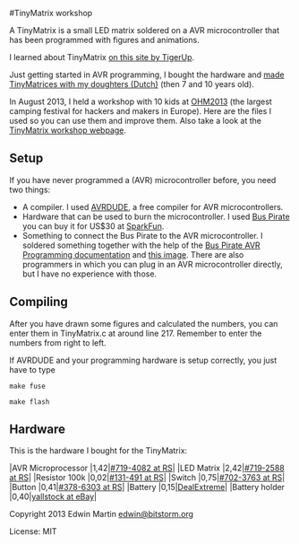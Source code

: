 #TinyMatrix workshop

A TinyMatrix is a small LED matrix soldered on a AVR microcontroller that has been programmed with figures and animations.

I learned about TinyMatrix [on this site by TigerUp](https://sites.google.com/site/tinymatrix/).

Just getting started in AVR programming, I bought the hardware and [made TinyMatrices with my doughters (Dutch)](http://www.bitstorm.org/journaal/2013-5/TinyMatrix_maken_met_mijn_dochters.html) (then 7 and 10 years old).

In August 2013, I held a workshop with 10 kids at [OHM2013](https://ohm2013.org/site/) (the largest camping festival for hackers and makers in Europe). Here are the files I used so you can use them and improve them. Also take a look at the [TinyMatrix workshop webpage](https://ohm2013.org/wiki/Workshop:TinyMatrix).

## Setup

If you have never programmed a (AVR) microcontroller before, you need two things:

- A compiler. I used [AVRDUDE](http://www.nongnu.org/avrdude/), a free compiler for AVR microcontrollers.
- Hardware that can be used to burn the microcontroller. I used [Bus Pirate](http://dangerousprototypes.com/bus-pirate-manual/) you can buy it for US$30 at [SparkFun](https://www.sparkfun.com/products/9544).
- Something to connect the Bus Pirate to the AVR microcontroller. I soldered something together with the help of the [Bus Pirate AVR Programming documentation](http://dangerousprototypes.com/docs/Bus_Pirate_AVR_Programming) and [this image](http://dangerousprototypes.com/docs/images/1/1b/Bp-pin-cable-color.png). There are also programmers in which you can plug in an AVR microcontroller directly, but I have no experience with those.

## Compiling

After you have drawn some figures and calculated the numbers, you can enter them in TinyMatrix.c at around line 217. Remember to enter the numbers from right to left.

If AVRDUDE and your programming hardware is setup correctly, you just have to type

`make fuse`

`make flash`

## Hardware

This is the hardware I bought for the TinyMatrix:

|AVR Microprocessor |1,42|[#719-4082 at RS](https://nl.rs-online.com/web/p/products/719-4082/)|
|LED Matrix         |2,42|[#719-2588 at RS](https://nl.rs-online.com/web/p/products/719-2588/)|
|Resistor 100k      |0,02|[#131-491 at RS](https://nl.rs-online.com/web/p/products/131-491/)|
|Switch             |0,75|[#702-3763 at RS](https://nl.rs-online.com/web/p/products/702-3763/)|
|Button             |0,41|[#378-6303 at RS](https://nl.rs-online.com/web/p/products/378-6303/)|
|Battery            |0,15|[DealExtreme](http://dx.com/p/2032-x-20-pcs-cell-batteries-751)|
|Battery holder     |0,40|[yallstock at eBay](http://www.ebay.com/itm/5-pcs-New-CR2032-Half-Round-Battery-Coin-Button-Cell-Socket-Holder-Case-Black-/320924808105)|



Copyright 2013 Edwin Martin <edwin@bitstorm.org>

License: MIT
